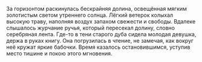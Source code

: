За горизонтом раскинулась бескрайняя долина, освещённая мягким золотистым светом утреннего солнца. Лёгкий ветерок колыхал высокую траву, наполняя воздух запахом свежести и свободы. Вдалеке слышалось журчание ручья, который пересекал долину, словно серебряная лента. Где-то в тени старого дуба сидела молодая девушка, держа в руках книгу. Она погрузилась в чтение, не замечая, как вокруг неё кружат яркие бабочки. Время казалось остановившимся, уступив место тишине и покою этого мгновения.